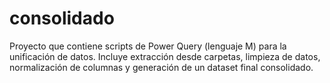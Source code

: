 # consolidado
Proyecto que contiene scripts de Power Query (lenguaje M) para la unificación de datos. Incluye extracción desde carpetas, limpieza de datos, normalización de columnas y generación de un dataset final consolidado.
